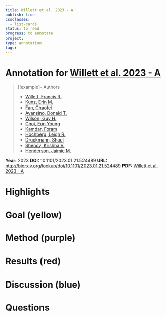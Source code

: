 ```yaml
---
title: Willett et al. 2023 - A
publish: true
cssclasses:
  - list-cards
status: to read
progress: to annotate
project:
type: annotation
tags:
---
```

# Annotation for [Willett et al. 2023 - A](Papers/References/Willett%20et%20al.%202023%20-%20A)

> [!example]- Authors
> - [Willett, Francis R.](Willett%2C%20Francis%20R.)
> - [Kunz, Erin M.](Kunz%2C%20Erin%20M.)
> - [Fan, Chaofei](Fan%2C%20Chaofei)
> - [Avansino, Donald T.](Avansino%2C%20Donald%20T.)
> - [Wilson, Guy H.](Wilson%2C%20Guy%20H.)
> - [Choi, Eun Young](Choi%2C%20Eun%20Young)
> - [Kamdar, Foram](Kamdar%2C%20Foram)
> - [Hochberg, Leigh R.](Hochberg%2C%20Leigh%20R.)
> - [Druckmann, Shaul](Druckmann%2C%20Shaul)
> - [Shenoy, Krishna V.](Shenoy%2C%20Krishna%20V.)
> - [Henderson, Jaimie M.](Henderson%2C%20Jaimie%20M.)

**Year:** 2023
**DOI:** 10.1101/2023.01.21.524489
**URL:** http://biorxiv.org/lookup/doi/10.1101/2023.01.21.524489
**PDF:** [Willett et al. 2023 - A](Papers/PDFs/Willett%20et%20al.%202023%20-%20A%20high-performance%20speech%20neuroprosthesis.pdf)

# Highlights


# Goal (yellow)


# Method (purple)


# Results (red)


# Discussion (blue)


# Questions

